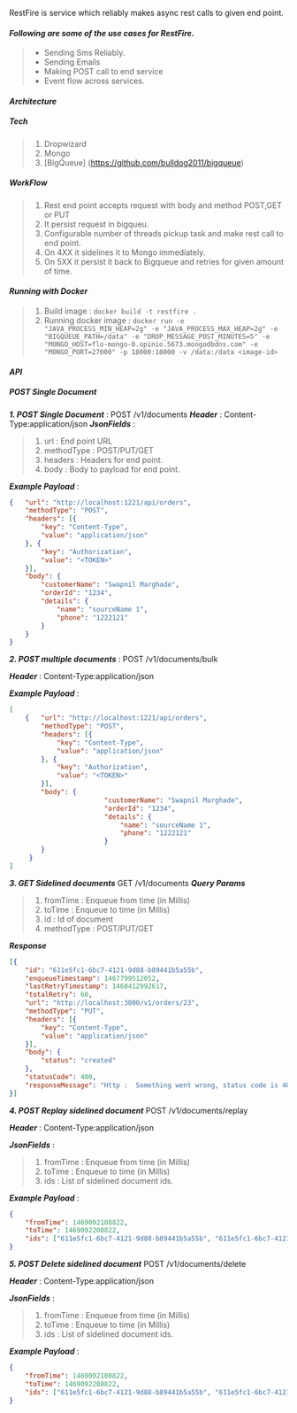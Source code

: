 RestFire is service which reliably makes async rest calls to given end point. 

#### ***Following are some of the use cases for RestFire.*** ####

> * Sending Sms Reliably.
> * Sending Emails
> * Making POST call to end service
> * Event flow across services. 


#### ***Architecture*** ####

##### ***Tech*** #####
> 1. Dropwizard
> 2. Mongo
> 3. [BigQueue] (https://github.com/bulldog2011/bigqueue)
 
##### ***WorkFlow*** #####

> 1. Rest end point accepts request with body and method POST,GET or PUT
> 2. It persist request in bigqueu.  
> 3. Configurable number of threads pickup task and make rest call to end point.
> 4. On 4XX it sidelines it to Mongo immediately. 
> 5. On 5XX it persist it back to Bigqueue and retries for given amount of time.

#### ***Running with Docker*** ####
> 1. Build image : ```docker build -t restfire .```
> 2. Running docker image : ```docker run -e "JAVA_PROCESS_MIN_HEAP=2g" -e "JAVA_PROCESS_MAX_HEAP=2g" -e "BIGQUEUE_PATH=/data" -e "DROP_MESSAGE_POST_MINUTES=5" -e "MONGO_HOST=flo-mongo-0.opinio.5673.mongodbdns.com" -e "MONGO_PORT=27000" -p 18000:18000 -v /data:/data <image-id>```

#### ***API*** ####

##### ***POST Single Document*** #####

***1. POST Single Document*** : POST  /v1/documents
***Header*** : Content-Type:application/json
***JsonFields*** :
>1. url : End point URL
>2. methodType : POST/PUT/GET
>3. headers : Headers for end point.
>4. body : Body to payload for end point.

***Example Payload*** :
 
```json
{	"url": "http://localhost:1221/api/orders",
	"methodType": "POST",
	"headers": [{
		"key": "Content-Type",
		"value": "application/json"
	}, {
		"key": "Authorization",
		"value": "<TOKEN>"
	}],
	"body": {
		"customerName": "Swapnil Marghade",
		"orderId": "1234",
		"details": {
			"name": "sourceName 1",
			"phone": "1222121"
		}
	}
}
```

***2. POST multiple documents*** : POST /v1/documents/bulk

***Header*** : Content-Type:application/json

***Example Payload*** :
 
```json
[
    {	"url": "http://localhost:1221/api/orders",
        "methodType": "POST",
        "headers": [{
            "key": "Content-Type",
            "value": "application/json"
        }, {
            "key": "Authorization",
            "value": "<TOKEN>"
        }],
        "body": {
                		"customerName": "Swapnil Marghade",
                		"orderId": "1234",
                		"details": {
                			"name": "sourceName 1",
                			"phone": "1222121"
                		}
        }
     }
]
```

***3. GET Sidelined documents*** GET /v1/documents
***Query Params***
>1. fromTime : Enqueue from time (in Millis)
>2. toTime : Enqueue to time (in Millis)
>3. id : Id of document 
>4. methodType : POST/PUT/GET

***Response***
```json
[{
	"id": "611e5fc1-6bc7-4121-9d88-b89441b5a55b",
	"enqueueTimestamp": 1467799512052,
	"lastRetryTimestamp": 1468412992617,
	"totalRetry": 60,
	"url": "http://localhost:3000/v1/orders/23",
	"methodType": "PUT",
	"headers": [{
		"key": "Content-Type",
		"value": "application/json"
	}],
	"body": {
		"status": "created"
	},
	"statusCode": 400,
	"responseMessage": "Http :  Something went wrong, status code is 400 With response : {\"statusCode\":400,\"error\":\"Bad Request\",\"message\":\"Cannot read property 'customerId' of null\",\"details\":null}"
}]
```

***4. POST Replay sidelined document*** POST /v1/documents/replay

***Header*** : Content-Type:application/json

***JsonFields*** :
>1. fromTime : Enqueue from time (in Millis)
>2. toTime : Enqueue to time (in Millis)
>3. ids : List of sidelined document ids.
 
***Example Payload*** :
```json
{
	"fromTime": 1469092108822,
	"toTime": 1469092208822,
	"ids": ["611e5fc1-6bc7-4121-9d88-b89441b5a55b", "611e5fc1-6bc7-4121-9d88-b89441b512b"]
}
```

***5. POST Delete sidelined document*** POST /v1/documents/delete

***Header*** : Content-Type:application/json

***JsonFields*** :
>1. fromTime : Enqueue from time (in Millis)
>2. toTime : Enqueue to time (in Millis)
>3. ids : List of sidelined document ids.
 
***Example Payload*** :
```json
{
	"fromTime": 1469092108822,
	"toTime": 1469092208822,
	"ids": ["611e5fc1-6bc7-4121-9d88-b89441b5a55b", "611e5fc1-6bc7-4121-9d88-b89441b512b"]
}
```